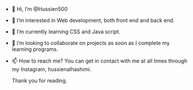 - 👋 Hi, I’m @Hussien500
- 👀 I’m interested in Web development, both front end and back end.
- 🌱 I’m currently learning CSS and Java script. 
- 💞️ I’m looking to collaborate on projects as soon as I complete my learning programs.
- 📫 How to reach me? You can get in contact with me at all times through my Instagram, hussienalhashimi.

     Thank you for reading.

<!---
Hussien500/Hussien500 is a ✨ special ✨ repository because its `README.md` (this file) appears on your GitHub profile.
You can click the Preview link to take a look at your changes.
--->
